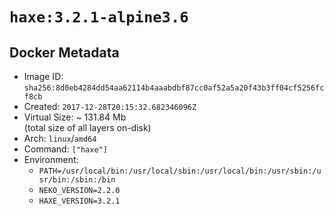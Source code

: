 # `haxe:3.2.1-alpine3.6`

## Docker Metadata

- Image ID: `sha256:8d0eb4284dd54aa62114b4aaabdbf87cc0af52a5a20f43b3ff04cf5256fcf8cb`
- Created: `2017-12-28T20:15:32.682346096Z`
- Virtual Size: ~ 131.84 Mb  
  (total size of all layers on-disk)
- Arch: `linux`/`amd64`
- Command: `["haxe"]`
- Environment:
  - `PATH=/usr/local/bin:/usr/local/sbin:/usr/local/bin:/usr/sbin:/usr/bin:/sbin:/bin`
  - `NEKO_VERSION=2.2.0`
  - `HAXE_VERSION=3.2.1`
